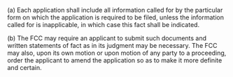 (a) Each application shall include all information called for by the particular form on which the application is required to be filed, unless the information called for is inapplicable, in which case this fact shall be indicated.

(b) The FCC may require an applicant to submit such documents and written statements of fact as in its judgment may be necessary. The FCC may also, upon its own motion or upon motion of any party to a proceeding, order the applicant to amend the application so as to make it more definite and certain.

